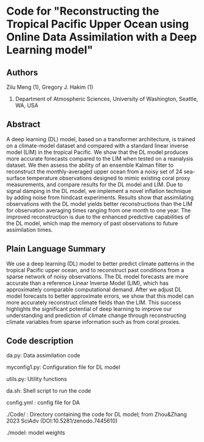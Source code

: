 # Code for "Reconstructing the Tropical Pacific Upper Ocean using Online Data Assimilation with a Deep Learning model"

## Authors

Zilu Meng (1),  Gregory J. Hakim (1)

1. Department of Atmospheric Sciences, University of Washington, Seattle, WA, USA

## Abstract

A deep learning (DL) model, based on a transformer architecture, is  trained on a climate-model dataset and compared with a standard linear inverse model (LIM) in the tropical Pacific. We show that the DL model produces more accurate forecasts compared to the LIM when tested on a reanalysis dataset. We then assess the ability of an ensemble Kalman filter to reconstruct the monthly-averaged upper ocean from a noisy set of 24  sea-surface temperature observations designed to mimic existing coral proxy measurements, and compare results for the DL model and LIM. Due to signal damping in the DL model, we implement a novel inflation technique by adding noise from hindcast experiments. Results show that assimilating observations with the DL model yields better reconstructions than the LIM for observation averaging times ranging from one month to one year. The improved reconstruction is due to the enhanced predictive capabilities of the DL model, which map the memory of past observations to future assimilation times.

## Plain Language Summary

We use a deep learning (DL) model to better predict climate patterns in the tropical Pacific upper ocean, and to reconstruct past conditions from a sparse network of noisy observations. The DL model forecasts are more accurate than a reference Linear Inverse Model (LIM), which has approximately comparable computational demand. After we adjust DL model forecasts to better approximate errors, we show that this model can more accurately reconstruct climate fields than the LIM. This success highlights the significant potential of deep learning to improve our understanding and prediction of climate change through reconstructing climate variables from sparse information such as from coral proxies. 

## Code description

da.py: Data assimilation code

myconfig1.py: Configuration file for DL model

utils.py: Utility functions

da.sh: Shell script to run the code

config.yml : config file for DA

./Code/ : Directory containing the code for DL model; from Zhou&Zhang 2023 SciAdv (DOI:10.5281/zenodo.7445610)

./model: model weights



